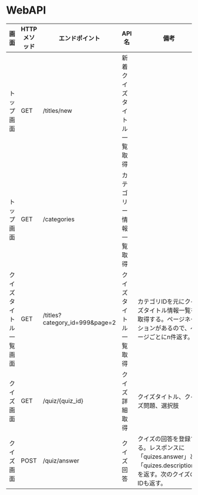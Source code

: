 # WebAPI

|  画面  |  HTTPメソッド  |  エンドポイント  |  API名  |  備考  |
| ---- | ---- | ---- | ---- | ---- |
|  トップ画面  |  GET  |  /titles/new  |  新着クイズタイトル一覧取得  |    |
|  トップ画面  |  GET  |  /categories  |  カテゴリー情報一覧取得  |    |
|  クイズタイトル一覧画面  |  GET  |  /titles?category_id=999&page=2  |  クイズタイトル一覧取得  |  カテゴリIDを元にクイズタイトル情報一覧を取得する。ページネーションがあるので、ページごとにn件返す。  |
|  クイズ画面  |  GET  |  /quiz/{quiz_id}  |  クイズ詳細取得  |  クイズタイトル、クイズ問題、選択肢  |
|  クイズ画面  |  POST  |  /quiz/answer  |  クイズ回答  |  クイズの回答を登録する。レスポンスに「quizes.answer」と「quizes.description」を返す。次のクイズのIDも返す。  |
